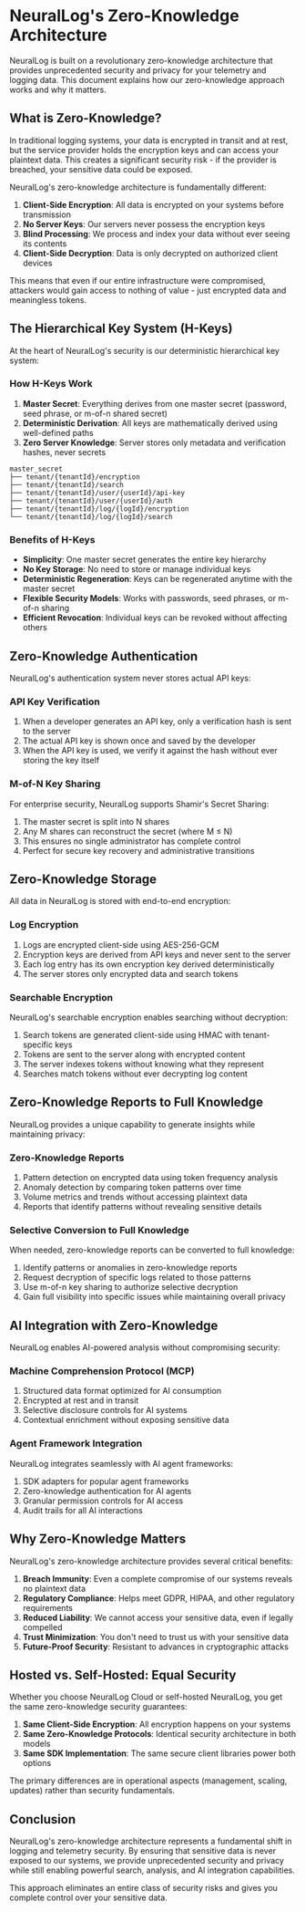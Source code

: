 # NeuralLog's Zero-Knowledge Architecture

NeuralLog is built on a revolutionary zero-knowledge architecture that provides unprecedented security and privacy for your telemetry and logging data. This document explains how our zero-knowledge approach works and why it matters.

## What is Zero-Knowledge?

In traditional logging systems, your data is encrypted in transit and at rest, but the service provider holds the encryption keys and can access your plaintext data. This creates a significant security risk - if the provider is breached, your sensitive data could be exposed.

NeuralLog's zero-knowledge architecture is fundamentally different:

1. **Client-Side Encryption**: All data is encrypted on your systems before transmission
2. **No Server Keys**: Our servers never possess the encryption keys
3. **Blind Processing**: We process and index your data without ever seeing its contents
4. **Client-Side Decryption**: Data is only decrypted on authorized client devices

This means that even if our entire infrastructure were compromised, attackers would gain access to nothing of value - just encrypted data and meaningless tokens.

## The Hierarchical Key System (H-Keys)

At the heart of NeuralLog's security is our deterministic hierarchical key system:

### How H-Keys Work

1. **Master Secret**: Everything derives from one master secret (password, seed phrase, or m-of-n shared secret)
2. **Deterministic Derivation**: All keys are mathematically derived using well-defined paths
3. **Zero Server Knowledge**: Server stores only metadata and verification hashes, never secrets

```
master_secret
├── tenant/{tenantId}/encryption
├── tenant/{tenantId}/search
├── tenant/{tenantId}/user/{userId}/api-key
├── tenant/{tenantId}/user/{userId}/auth
├── tenant/{tenantId}/log/{logId}/encryption
└── tenant/{tenantId}/log/{logId}/search
```

### Benefits of H-Keys

- **Simplicity**: One master secret generates the entire key hierarchy
- **No Key Storage**: No need to store or manage individual keys
- **Deterministic Regeneration**: Keys can be regenerated anytime with the master secret
- **Flexible Security Models**: Works with passwords, seed phrases, or m-of-n sharing
- **Efficient Revocation**: Individual keys can be revoked without affecting others

## Zero-Knowledge Authentication

NeuralLog's authentication system never stores actual API keys:

### API Key Verification

1. When a developer generates an API key, only a verification hash is sent to the server
2. The actual API key is shown once and saved by the developer
3. When the API key is used, we verify it against the hash without ever storing the key itself

### M-of-N Key Sharing

For enterprise security, NeuralLog supports Shamir's Secret Sharing:

1. The master secret is split into N shares
2. Any M shares can reconstruct the secret (where M ≤ N)
3. This ensures no single administrator has complete control
4. Perfect for secure key recovery and administrative transitions

## Zero-Knowledge Storage

All data in NeuralLog is stored with end-to-end encryption:

### Log Encryption

1. Logs are encrypted client-side using AES-256-GCM
2. Encryption keys are derived from API keys and never sent to the server
3. Each log entry has its own encryption key derived deterministically
4. The server stores only encrypted data and search tokens

### Searchable Encryption

NeuralLog's searchable encryption enables searching without decryption:

1. Search tokens are generated client-side using HMAC with tenant-specific keys
2. Tokens are sent to the server along with encrypted content
3. The server indexes tokens without knowing what they represent
4. Searches match tokens without ever decrypting log content

## Zero-Knowledge Reports to Full Knowledge

NeuralLog provides a unique capability to generate insights while maintaining privacy:

### Zero-Knowledge Reports

1. Pattern detection on encrypted data using token frequency analysis
2. Anomaly detection by comparing token patterns over time
3. Volume metrics and trends without accessing plaintext data
4. Reports that identify patterns without revealing sensitive details

### Selective Conversion to Full Knowledge

When needed, zero-knowledge reports can be converted to full knowledge:

1. Identify patterns or anomalies in zero-knowledge reports
2. Request decryption of specific logs related to those patterns
3. Use m-of-n key sharing to authorize selective decryption
4. Gain full visibility into specific issues while maintaining overall privacy

## AI Integration with Zero-Knowledge

NeuralLog enables AI-powered analysis without compromising security:

### Machine Comprehension Protocol (MCP)

1. Structured data format optimized for AI consumption
2. Encrypted at rest and in transit
3. Selective disclosure controls for AI systems
4. Contextual enrichment without exposing sensitive data

### Agent Framework Integration

NeuralLog integrates seamlessly with AI agent frameworks:

1. SDK adapters for popular agent frameworks
2. Zero-knowledge authentication for AI agents
3. Granular permission controls for AI access
4. Audit trails for all AI interactions

## Why Zero-Knowledge Matters

NeuralLog's zero-knowledge architecture provides several critical benefits:

1. **Breach Immunity**: Even a complete compromise of our systems reveals no plaintext data
2. **Regulatory Compliance**: Helps meet GDPR, HIPAA, and other regulatory requirements
3. **Reduced Liability**: We cannot access your sensitive data, even if legally compelled
4. **Trust Minimization**: You don't need to trust us with your sensitive data
5. **Future-Proof Security**: Resistant to advances in cryptographic attacks

## Hosted vs. Self-Hosted: Equal Security

Whether you choose NeuralLog Cloud or self-hosted NeuralLog, you get the same zero-knowledge security guarantees:

1. **Same Client-Side Encryption**: All encryption happens on your systems
2. **Same Zero-Knowledge Protocols**: Identical security architecture in both models
3. **Same SDK Implementation**: The same secure client libraries power both options

The primary differences are in operational aspects (management, scaling, updates) rather than security fundamentals.

## Conclusion

NeuralLog's zero-knowledge architecture represents a fundamental shift in logging and telemetry security. By ensuring that sensitive data is never exposed to our systems, we provide unprecedented security and privacy while still enabling powerful search, analysis, and AI integration capabilities.

This approach eliminates an entire class of security risks and gives you complete control over your sensitive data.
